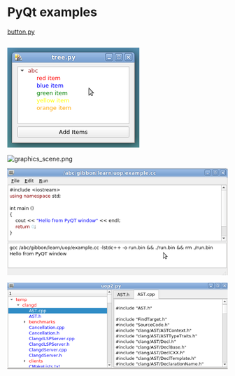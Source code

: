 PyQt examples
=============

[button.py](simple/button.py)

```python
```

![tree.png](pictures/tree.png)

![graphics_scene.png](pictures/graphics_scen.png)

![editor.png](pictures/editor.png)

![file_tree.png](pictures/file_tree.png)
